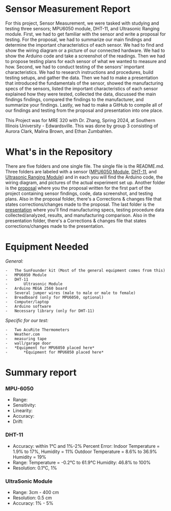 # Sensor Measurement Report 
  For this project, Sensor Measurement, we were tasked with studying and testing three sensors; MPU6050 module, DHT-11, and Ultrasonic Ranging module.
  First, we had to get familiar with the sensor and write a proposal for testing. For the proposal, we had to  summarize our main findings and determine the important characteristics of each sensor. We had to find and show the wiring diagram or a picture of our connected hardware. We had to show the Arduino code and take a screenshot of the readings. Then we had to propose testing plans for each sensor of what we wanted to measure and how.
  Second, we had to conduct testing of the sensors' important characteristics. We had to research instructions and procedures, build testing setups, and gather the data. Then we had to make a presentation that introduced the fundamentals of the sensor, showed the manufacturing specs of the sensors, listed the important characteristics of each sensor explained how they were tested, collected the data, discussed the main findings findings, compared the findings to the manufacturer, and summarize your findings.
  Lastly, we had to make a GitHub to compile all of our findings and testing from the proposal and presentation into one place.
  
  This Project was for MRE 320 with Dr. Zhang, Spring 2024, at Southern Illinois University - Edwardsville. This was done by group 3 consisting of Aurora Clark, Malina Brown, and Ethan Zumbahlen. 

  # What's in the Repository
  There are five folders and one single file. The single file is the README.md. Three folders are labeled with a sensor ([MPU6050 Module](https://github.com/malibro1/Sensor-Measurements/tree/main/MPU6050%20Module), [DHT-11](https://github.com/malibro1/Sensor-Measurements/tree/main/DHT-11), and [Ultrasonic Ranging Module](https://github.com/malibro1/Sensor-Measurements/tree/main/Ultrasonic%20Ranging%20Module)) and in each you will find the Arduino code, the wiring diagram, and pictures of the actual experiment set up. Another folder is the [proposal](https://github.com/malibro1/Sensor-Measurements/tree/main/Proposal) where you the proposal written for the first part of the project containing sensor findings, code, data screenshot, and testing plans. Also in the proposal folder, there's a Corrections & changes file that states corrections/changes made to the proposal. The last folder is the [presentation](https://github.com/malibro1/Sensor-Measurements/tree/main/Presentation) where you'll find manufacturing specs, testing procedure data collected/analyzed, results, and manufacturing comparison. Also in the presentation folder, there's a Corrections & changes file that states corrections/changes made to the presentation.

  # Equipment Needed
  _General:_
   
    -	The SunFounder kit (Most of the general equipment comes from this)
    -	MPU6050 Module
    -	DHT-11
    -       Ultrasonic Module
    -	Arduino MEGA 2560 board
    -	Several jumper wires (male to male or male to female)
    -	Breadboard (only for MPU6050, optional)
    -	Computer/laptop
    -	Arduino software
    -	Necessary library (only for DHT-11)
  
  _Specific for our test:_
  
    -	Two AcuRite Thermometers
    -	Weather.com
    -	measuring tape
    -	wall/garage door
    -	*Equipment for MPU6050 placed here*
    -       *Equipment for MPU6050 placed here*


  # Summary report
  ### MPU-6050
   - Range:
   - Sensitivity:
   - Linearity:
   - Accuracy:
   - Drift:
  ### DHT-11
   - Accuracy: within 1°C and 1%-2%
        Percent Error: Indoor Temperature = 1.9% to 17%, Humidity = 11%
                       Outdoor Temperature = 8.6% to 36.9%  Humidity = 19%
   - Range: Temperature = -0.2°C to 61.9°C
            Humidity: 46.8% to 100%
   - Resolution: 0.1°C, 1%
  ### UltraSonic Module
   - Range: 3cm - 400 cm
   - Resolution: 0.5 cm
   - Accuracy: 1% - 5%
